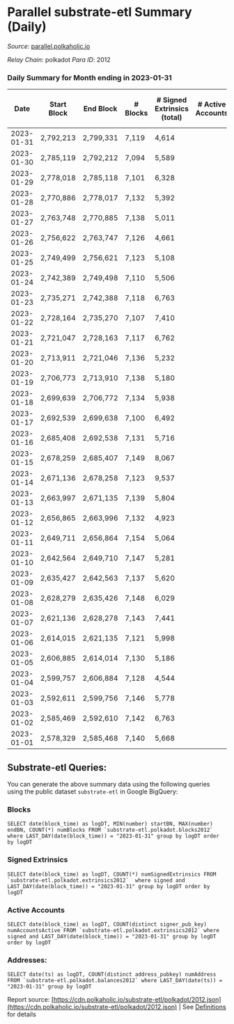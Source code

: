 # Parallel substrate-etl Summary (Daily)

_Source_: [parallel.polkaholic.io](https://parallel.polkaholic.io)

*Relay Chain*: polkadot
*Para ID*: 2012



### Daily Summary for Month ending in 2023-01-31


| Date | Start Block | End Block | # Blocks | # Signed Extrinsics (total) | # Active Accounts | # Passive | # New | # Addresses with Balances | # Events | # Transfers | # XCM Transfers In | # XCM Transfers Out |
| ---- | ----------- | --------- | -------- | --------------------------- | ----------------- | --------- | ----- | ------------------------- | -------- | ----------- | ------------------ | ------------------- |
| 2023-01-31 | 2,792,213 | 2,799,331 | 7,119  | 4,614 |  | 31 | 12 | 46,950 | 41,290 | 1,518 ($62,459.53) | 72 ($51,379.84) | 74 ($289,427.87) |
| 2023-01-30 | 2,785,119 | 2,792,212 | 7,094  | 5,589 |  | 28 | 13 | 46,938 | 52,863 | 2,259 ($84,168.48) | 109 ($104,614.87) | 97 ($43,626.00) |
| 2023-01-29 | 2,778,018 | 2,785,118 | 7,101  | 6,328 |  | 24 | 16 | 46,925 | 58,091 | 2,168 ($63,515.75) | 97 ($98,927.67) | 105 ($135,807.15) |
| 2023-01-28 | 2,770,886 | 2,778,017 | 7,132  | 5,392 |  | 24 | 46,909 | 46,909 | 52,495 | 2,108 ($59,230.34) | 85 ($35,526.60) | 85 ($73,645.56) |
| 2023-01-27 | 2,763,748 | 2,770,885 | 7,138  | 5,011 |  | 30 |  | 46,895 | 50,684 | 2,338 ($87,795.01) | 73 ($520,812.63) | 76 ($121,699.77) |
| 2023-01-26 | 2,756,622 | 2,763,747 | 7,126  | 4,661 |  | 34 | 15 | 46,878 | 48,209 | 2,130 ($74,328.07) | 87 ($57,608.29) | 66 ($61,680.41) |
| 2023-01-25 | 2,749,499 | 2,756,621 | 7,123  | 5,108 |  | 32 | 19 | 46,863 | 51,647 | 2,502 ($84,033.66) | 89 ($91,578.97) | 91 ($171,893.18) |
| 2023-01-24 | 2,742,389 | 2,749,498 | 7,110  | 5,506 |  | 21 | 15 | 46,845 | 55,006 | 2,749 ($128,067.15) | 111 ($88,949.44) | 77 ($117,870.79) |
| 2023-01-23 | 2,735,271 | 2,742,388 | 7,118  | 6,763 |  | 29 | 8 | 46,832 | 60,870 | 2,406 ($69,080.12) | 108 ($61,673.87) | 89 ($117,105.89) |
| 2023-01-22 | 2,728,164 | 2,735,270 | 7,107  | 7,410 |  | 27 | 10 | 46,824 | 62,554 | 2,019 ($47,691.48) | 75 ($95,314.13) | 83 ($55,853.58) |
| 2023-01-21 | 2,721,047 | 2,728,163 | 7,117  | 6,762 |  | 26 | 11 | 46,814 | 61,057 | 2,423 ($81,939.47) | 72 ($23,644.23) | 80 ($246,498.16) |
| 2023-01-20 | 2,713,911 | 2,721,046 | 7,136  | 5,232 |  | 28 | 9 | 46,803 | 51,815 | 1,828 ($94,300.96) | 72 ($22,848.52) | 58 ($23,180.79) |
| 2023-01-19 | 2,706,773 | 2,713,910 | 7,138  | 5,180 |  | 27 | 9 | 46,795 | 50,381 | 1,668 ($26,388.30) | 68 ($50,543.16) | 43 ($83,197.68) |
| 2023-01-18 | 2,699,639 | 2,706,772 | 7,134  | 5,938 |  | 28 | 19 | 46,786 | 56,243 | 2,373 ($100,228.13) | 106 ($54,611.46) | 92 ($112,206.92) |
| 2023-01-17 | 2,692,539 | 2,699,638 | 7,100  | 6,492 |  | 29 | 8 | 46,767 | 66,914 | 3,723 ($219,422.95) | 133 ($202,142.26) | 116 ($132,510.28) |
| 2023-01-16 | 2,685,408 | 2,692,538 | 7,131  | 5,716 |  | 28 | 12 | 46,759 | 47,898 | 2,043 ($101,301.37) | 101 ($201,852.18) | 60 ($67,209.94) |
| 2023-01-15 | 2,678,259 | 2,685,407 | 7,149  | 8,067 |  | 29 | 16 | 46,747 | 63,964 | 3,372 ($162,862.95) | 120 ($53,966.37) | 99 ($205,140.23) |
| 2023-01-14 | 2,671,136 | 2,678,258 | 7,123  | 9,537 |  | 35 | 19 | 46,731 | 85,006 | 5,330 ($268,909.06) | 189 ($154,332.51) | 190 ($261,330.00) |
| 2023-01-13 | 2,663,997 | 2,671,135 | 7,139  | 5,804 |  | 53 | 42 | 46,712 | 58,121 | 2,897 ($131,708.83) | 140 ($48,119.82) | 93 ($1,268,913.37) |
| 2023-01-12 | 2,656,865 | 2,663,996 | 7,132  | 4,923 |  | 42 | 33 | 46,671 | 54,047 | 2,782 ($74,295.69) | 141 ($268,460.34) | 131 ($103,609.23) |
| 2023-01-11 | 2,649,711 | 2,656,864 | 7,154  | 5,064 |  | 26 | 19 | 46,638 | 53,900 | 2,687 ($66,023.19) | 145 ($72,157.03) | 103 ($40,765.04) |
| 2023-01-10 | 2,642,564 | 2,649,710 | 7,147  | 5,281 |  | 31 | 14 | 46,619 | 52,758 | 2,057 ($58,228.62) | 118 ($45,132.11) | 118 ($141,208.51) |
| 2023-01-09 | 2,635,427 | 2,642,563 | 7,137  | 5,620 |  | 27 | 15 | 46,605 | 58,036 | 2,591 ($64,672.26) | 153 ($139,103.49) | 153 ($227,739.07) |
| 2023-01-08 | 2,628,279 | 2,635,426 | 7,148  | 6,029 |  | 32 | 16 | 46,590 | 59,426 | 2,514 ($74,323.17) | 145 ($97,404.02) | 122 ($153,395.64) |
| 2023-01-07 | 2,621,136 | 2,628,278 | 7,143  | 7,441 |  | 31 | 17 | 46,574 | 68,189 | 4,153 ($196,119.72) | 188 ($53,019.51) | 192 ($60,058.94) |
| 2023-01-06 | 2,614,015 | 2,621,135 | 7,121  | 5,998 |  | 35 | 18 | 46,558 | 63,162 | 4,675 ($156,656.82) | 188 ($187,120.31) | 157 ($45,166.46) |
| 2023-01-05 | 2,606,885 | 2,614,014 | 7,130  | 5,186 |  | 24 | 18 | 46,541 | 53,054 | 2,357 ($45,757.71) | 91 ($109,137.53) | 72 ($140,814.65) |
| 2023-01-04 | 2,599,757 | 2,606,884 | 7,128  | 4,544 |  | 23 | 8 | 46,523 | 48,927 | 1,992 ($47,661.11) | 99 ($73,409.52) | 74 ($28,546.71) |
| 2023-01-03 | 2,592,611 | 2,599,756 | 7,146  | 5,778 |  | 34 | 10 | 46,515 | 57,425 | 2,642 ($74,112.12) | 109 ($30,533.66) | 78 ($101,617.25) |
| 2023-01-02 | 2,585,469 | 2,592,610 | 7,142  | 6,763 |  | 22 | 8 | 46,505 | 64,955 | 3,284 ($175,110.05) | 104 ($31,202.14) | 88 ($138,570.53) |
| 2023-01-01 | 2,578,329 | 2,585,468 | 7,140  | 5,668 |  | 22 | 7 | 46,497 | 53,747 | 1,575 ($20,266.82) | 84 ($189,542.37) | 74 ($60,928.65) |

## Substrate-etl Queries:
You can generate the above summary data using the following queries using the public dataset `substrate-etl` in Google BigQuery:


### Blocks
```
SELECT date(block_time) as logDT, MIN(number) startBN, MAX(number) endBN, COUNT(*) numBlocks FROM `substrate-etl.polkadot.blocks2012`  where LAST_DAY(date(block_time)) = "2023-01-31" group by logDT order by logDT
```


### Signed Extrinsics
```
SELECT date(block_time) as logDT, COUNT(*) numSignedExtrinsics FROM `substrate-etl.polkadot.extrinsics2012`  where signed and LAST_DAY(date(block_time)) = "2023-01-31" group by logDT order by logDT
```


### Active Accounts
```
SELECT date(block_time) as logDT, COUNT(distinct signer_pub_key) numAccountsActive FROM `substrate-etl.polkadot.extrinsics2012` where signed and LAST_DAY(date(block_time)) = "2023-01-31" group by logDT order by logDT
```


### Addresses:
```
SELECT date(ts) as logDT, COUNT(distinct address_pubkey) numAddress FROM `substrate-etl.polkadot.balances2012` where LAST_DAY(date(ts)) = "2023-01-31" group by logDT
```



Report source: [https://cdn.polkaholic.io/substrate-etl/polkadot/2012.json](https://cdn.polkaholic.io/substrate-etl/polkadot/2012.json) | See [Definitions](/DEFINITIONS.md) for details
